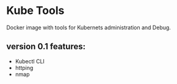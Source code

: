 # Kube Tools

Docker image with tools for Kubernets administration and Debug.

## version 0.1 features:

+ Kubectl CLI
+ httping
+ nmap
